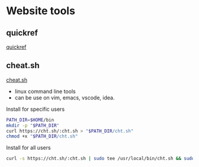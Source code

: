 # Website tools

## quickref

[quickref](https://quickref.me)

## cheat.sh

[cheat.sh](https://github.com/chubin/cheat.sh)

- linux command line tools
- can be use on vim, emacs, vscode, idea.

Install for specific users

```bash
PATH_DIR=$HOME/bin
mkdir -p "$PATH_DIR"
curl https://cht.sh/:cht.sh > "$PATH_DIR/cht.sh"
chmod +x "$PATH_DIR/cht.sh"
```

Install for all users

```bash
curl -s https://cht.sh/:cht.sh | sudo tee /usr/local/bin/cht.sh && sudo chmod +x /usr/local/bin/cht.sh
```